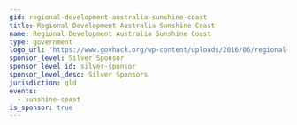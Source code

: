 ```yaml
---
gid: regional-development-australia-sunshine-coast
title: Regional Development Australia Sunshine Coast
name: Regional Development Australia Sunshine Coast
type: government
logo_url: 'https://www.govhack.org/wp-content/uploads/2016/06/regional-development-australia-sunshine-coast.png'
sponsor_level: Silver Sponsor
sponsor_level_id: silver-sponsor
sponsor_level_desc: Silver Sponsors
jurisdiction: qld
events:
  - sunshine-coast
is_sponsor: true
---
```

